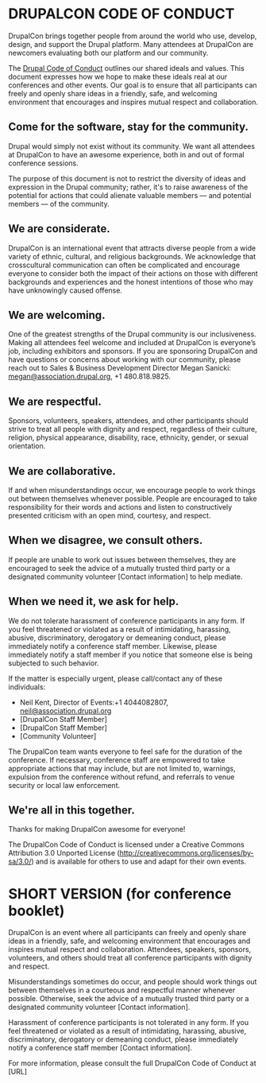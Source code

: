 # DRUPALCON CODE OF CONDUCT #

DrupalCon brings together people from around the world who use, develop, design, and support the Drupal platform. Many attendees at DrupalCon are newcomers evaluating both our platform and our community.

The [Drupal Code of Conduct](http://drupal.org/dcoc) outlines our shared ideals and values. This document expresses how we hope to make these ideals real at our conferences and other events. Our goal is to ensure that all participants can freely and openly share ideas in a friendly, safe, and welcoming environment that encourages and inspires mutual respect and collaboration.

## Come for the software, stay for the community. ##

Drupal would simply not exist without its community. We want all attendees at DrupalCon to have an awesome experience, both in and out of formal conference sessions.

The purpose of this document is not to restrict the diversity of ideas and expression in the Drupal community; rather, it's to raise awareness of the potential for actions that could alienate valuable members — and potential members — of the community.

## We are considerate. ##

DrupalCon is an international event that attracts diverse people from a wide variety of ethnic, cultural, and religious backgrounds. We acknowledge that crosscultural communication can often be complicated and encourage everyone to consider both the impact of their actions on those with different backgrounds and experiences and the honest intentions of those who may have unknowingly caused offense.

## We are welcoming. ##

One of the greatest strengths of the Drupal community is our inclusiveness. Making all attendees feel welcome and included at DrupalCon is everyone’s job, including exhibitors and sponsors. If you are sponsoring DrupalCon and have questions or concerns about working with our community, please reach out to Sales & Business Development Director Megan Sanicki: megan@association.drupal.org, +1 480.818.9825.

## We are respectful. ##

Sponsors, volunteers, speakers, attendees, and other participants should strive to treat all people with dignity and respect, regardless of their culture, religion, physical appearance, disability, race, ethnicity, gender, or sexual orientation.

## We are collaborative. ##

If and when misunderstandings occur, we encourage people to work things out between themselves whenever possible. People are encouraged to take responsibility for their words and actions and listen to constructively presented criticism with an open mind, courtesy, and respect.

## When we disagree, we consult others. ##

If people are unable to work out issues between themselves, they are encouraged to seek the advice of a mutually trusted third party or a designated community volunteer [Contact information] to help mediate.

## When we need it, we ask for help. ##

We do not tolerate harassment of conference participants in any form. If you feel threatened or violated as a result of intimidating, harassing, abusive, discriminatory, derogatory or demeaning conduct, please immediately notify a conference staff member. Likewise, please immediately notify a staff member if you notice that someone else is being subjected to such behavior.

If the matter is especially urgent, please call/contact any of these individuals:
* Neil Kent, Director of Events:+1 4044082807, neil@association.drupal.org
* [DrupalCon Staff Member]
* [DrupalCon Staff Member]
* [Community Volunteer]

The DrupalCon team wants everyone to feel safe for the duration of the conference. If necessary, conference staff are empowered to take appropriate actions that may include, but are not limited to, warnings, expulsion from the conference without refund, and referrals to venue security or local law enforcement.

## We're all in this together. ##

Thanks for making DrupalCon awesome for everyone!

The DrupalCon Code of Conduct is licensed under a Creative Commons Attribution 3.0 Unported License (http://creativecommons.org/licenses/by-sa/3.0/) and is available for others to use and adapt for their own events.

# SHORT VERSION (for conference booklet) #

DrupalCon is an event where all participants can freely and openly share ideas in a friendly, safe, and welcoming environment that encourages and inspires mutual respect and collaboration. Attendees, speakers, sponsors, volunteers, and others should treat all conference participants with dignity and respect.

Misunderstandings sometimes do occur, and people should work things out between themselves in a courteous and respectful manner whenever possible. Otherwise, seek the advice of a mutually trusted third party or a designated community volunteer [Contact information].

Harassment of conference participants is not tolerated in any form. If you feel threatened or violated as a result of intimidating, harassing, abusive, discriminatory, derogatory or demeaning conduct, please immediately notify a conference staff member [Contact information].

For more information, please consult the full DrupalCon Code of Conduct at [URL]